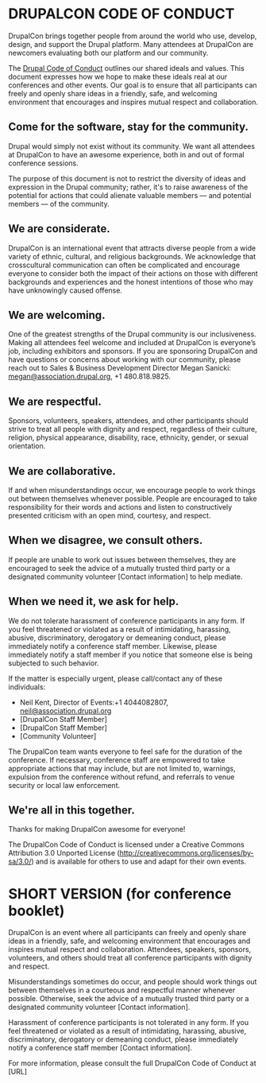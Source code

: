 # DRUPALCON CODE OF CONDUCT #

DrupalCon brings together people from around the world who use, develop, design, and support the Drupal platform. Many attendees at DrupalCon are newcomers evaluating both our platform and our community.

The [Drupal Code of Conduct](http://drupal.org/dcoc) outlines our shared ideals and values. This document expresses how we hope to make these ideals real at our conferences and other events. Our goal is to ensure that all participants can freely and openly share ideas in a friendly, safe, and welcoming environment that encourages and inspires mutual respect and collaboration.

## Come for the software, stay for the community. ##

Drupal would simply not exist without its community. We want all attendees at DrupalCon to have an awesome experience, both in and out of formal conference sessions.

The purpose of this document is not to restrict the diversity of ideas and expression in the Drupal community; rather, it's to raise awareness of the potential for actions that could alienate valuable members — and potential members — of the community.

## We are considerate. ##

DrupalCon is an international event that attracts diverse people from a wide variety of ethnic, cultural, and religious backgrounds. We acknowledge that crosscultural communication can often be complicated and encourage everyone to consider both the impact of their actions on those with different backgrounds and experiences and the honest intentions of those who may have unknowingly caused offense.

## We are welcoming. ##

One of the greatest strengths of the Drupal community is our inclusiveness. Making all attendees feel welcome and included at DrupalCon is everyone’s job, including exhibitors and sponsors. If you are sponsoring DrupalCon and have questions or concerns about working with our community, please reach out to Sales & Business Development Director Megan Sanicki: megan@association.drupal.org, +1 480.818.9825.

## We are respectful. ##

Sponsors, volunteers, speakers, attendees, and other participants should strive to treat all people with dignity and respect, regardless of their culture, religion, physical appearance, disability, race, ethnicity, gender, or sexual orientation.

## We are collaborative. ##

If and when misunderstandings occur, we encourage people to work things out between themselves whenever possible. People are encouraged to take responsibility for their words and actions and listen to constructively presented criticism with an open mind, courtesy, and respect.

## When we disagree, we consult others. ##

If people are unable to work out issues between themselves, they are encouraged to seek the advice of a mutually trusted third party or a designated community volunteer [Contact information] to help mediate.

## When we need it, we ask for help. ##

We do not tolerate harassment of conference participants in any form. If you feel threatened or violated as a result of intimidating, harassing, abusive, discriminatory, derogatory or demeaning conduct, please immediately notify a conference staff member. Likewise, please immediately notify a staff member if you notice that someone else is being subjected to such behavior.

If the matter is especially urgent, please call/contact any of these individuals:
* Neil Kent, Director of Events:+1 4044082807, neil@association.drupal.org
* [DrupalCon Staff Member]
* [DrupalCon Staff Member]
* [Community Volunteer]

The DrupalCon team wants everyone to feel safe for the duration of the conference. If necessary, conference staff are empowered to take appropriate actions that may include, but are not limited to, warnings, expulsion from the conference without refund, and referrals to venue security or local law enforcement.

## We're all in this together. ##

Thanks for making DrupalCon awesome for everyone!

The DrupalCon Code of Conduct is licensed under a Creative Commons Attribution 3.0 Unported License (http://creativecommons.org/licenses/by-sa/3.0/) and is available for others to use and adapt for their own events.

# SHORT VERSION (for conference booklet) #

DrupalCon is an event where all participants can freely and openly share ideas in a friendly, safe, and welcoming environment that encourages and inspires mutual respect and collaboration. Attendees, speakers, sponsors, volunteers, and others should treat all conference participants with dignity and respect.

Misunderstandings sometimes do occur, and people should work things out between themselves in a courteous and respectful manner whenever possible. Otherwise, seek the advice of a mutually trusted third party or a designated community volunteer [Contact information].

Harassment of conference participants is not tolerated in any form. If you feel threatened or violated as a result of intimidating, harassing, abusive, discriminatory, derogatory or demeaning conduct, please immediately notify a conference staff member [Contact information].

For more information, please consult the full DrupalCon Code of Conduct at [URL]